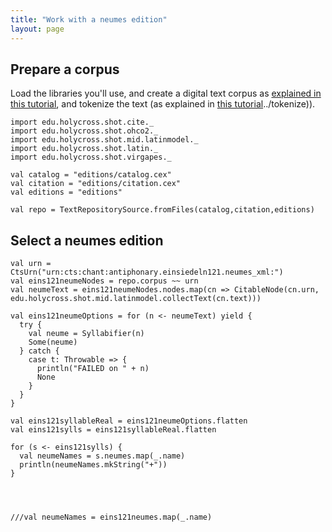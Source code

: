 ```yaml
---
title: "Work with a neumes edition"
layout: page
---
```



## Prepare a corpus

Load the libraries you'll use, and create a digital text corpus as [explained in this tutorial](../corpus), and tokenize the text (as explained in [this tutorial]()../tokenize)).

```scala:silent
import edu.holycross.shot.cite._
import edu.holycross.shot.ohco2._
import edu.holycross.shot.mid.latinmodel._
import edu.holycross.shot.latin._
import edu.holycross.shot.virgapes._

val catalog = "editions/catalog.cex"
val citation = "editions/citation.cex"
val editions = "editions"

val repo = TextRepositorySource.fromFiles(catalog,citation,editions)
```


## Select a neumes edition

```scala:silent
val urn = CtsUrn("urn:cts:chant:antiphonary.einsiedeln121.neumes_xml:")
val eins121neumeNodes = repo.corpus ~~ urn
val neumeText = eins121neumeNodes.nodes.map(cn => CitableNode(cn.urn, edu.holycross.shot.mid.latinmodel.collectText(cn.text)))

val eins121neumeOptions = for (n <- neumeText) yield {
  try {
    val neume = Syllabifier(n)
    Some(neume)
  } catch {
    case t: Throwable => {
      println("FAILED on " + n)
      None
    }
  }
}

val eins121syllableReal = eins121neumeOptions.flatten
val eins121sylls = eins121syllableReal.flatten

for (s <- eins121sylls) {
  val neumeNames = s.neumes.map(_.name)
  println(neumeNames.mkString("+"))
}




///val neumeNames = eins121neumes.map(_.name)

```

